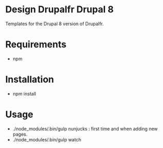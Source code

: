 # Design Drupalfr Drupal 8

Templates for the Drupal 8 version of Drupalfr.

# Requirements

* npm

# Installation

* npm install

# Usage

* ./node_modules/.bin/gulp nunjucks : first time and when adding new pages.
* ./node_modules/.bin/gulp watch
